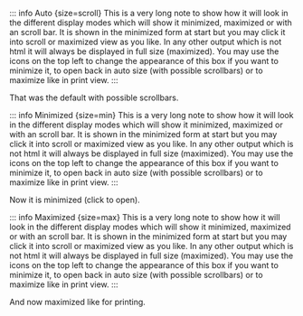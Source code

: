 <!-- internal -->


::: info Auto {size=scroll}
This is a very long note to show how it will look in the different display modes which will show it minimized, maximized or with an scroll bar. It is shown in the minimized form at start but you may click it into scroll or maximized view as you like. In any other output which is not html it will always be displayed in full size (maximized). You may use the icons on the top left to change the appearance of this box if you want to minimize it, to open back in auto size (with possible scrollbars) or to maximize like in print view.
:::

That was the default with possible scrollbars.

::: info Minimized {size=min}
This is a very long note to show how it will look in the different display modes which will show it minimized, maximized or with an scroll bar. It is shown in the minimized form at start but you may click it into scroll or maximized view as you like. In any other output which is not html it will always be displayed in full size (maximized). You may use the icons on the top left to change the appearance of this box if you want to minimize it, to open back in auto size (with possible scrollbars) or to maximize like in print view.
:::

Now it is minimized (click to open).

::: info Maximized {size=max}
This is a very long note to show how it will look in the different display modes which will show it minimized, maximized or with an scroll bar. It is shown in the minimized form at start but you may click it into scroll or maximized view as you like. In any other output which is not html it will always be displayed in full size (maximized). You may use the icons on the top left to change the appearance of this box if you want to minimize it, to open back in auto size (with possible scrollbars) or to maximize like in print view.
:::

And now maximized like for printing.
